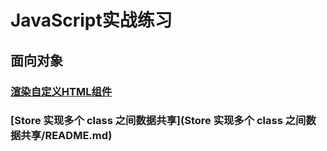 # JavaScript实战练习

## 面向对象

### [渲染自定义HTML组件](渲染自定义组件/README.md)

### [Store 实现多个 class 之间数据共享](Store 实现多个 class 之间数据共享/README.md)



